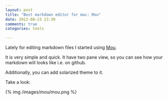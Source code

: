 ```yaml
---
layout: post
title: "Best markdown editor for mac: Mou"
date: 2012-08-23 13:39
comments: true
categories: tools

---
```


Lately for editing markdown files I started using [Mou][1]. 

It is very simple and quick.
It have two pane view, so you can see how your markdown will looks like i.e. on github. 

Additionally, you can add solarized theme to it. 

Take a look:

{% img /images/mou/mou.png %}



[1]: http://mouapp.com/
